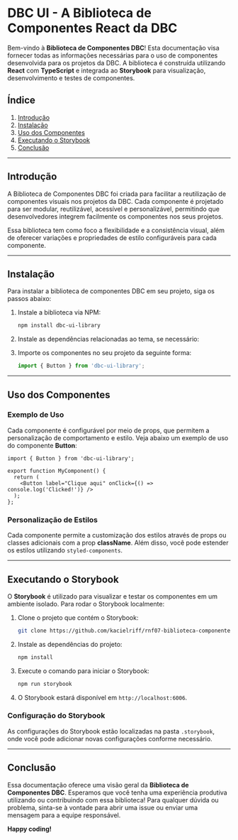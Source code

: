 # DBC UI - A Biblioteca de Componentes React da DBC

Bem-vindo à **Biblioteca de Componentes DBC**! Esta documentação visa fornecer todas as informações necessárias para o 
uso de componentes desenvolvida para os projetos da DBC. A biblioteca é construída utilizando **React** com 
**TypeScript** e integrada ao **Storybook** para visualização, desenvolvimento e testes de componentes.

## Índice

1. [Introdução](#introdução)
2. [Instalação](#instalação)
3. [Uso dos Componentes](#uso-dos-componentes)
4. [Executando o Storybook](#executando-o-storybook)
5. [Conclusão](#conclusão)

---

## Introdução

A Biblioteca de Componentes DBC foi criada para facilitar a reutilização de componentes visuais nos projetos da DBC. 
Cada componente é projetado para ser modular, reutilizável, acessível e personalizável, permitindo que desenvolvedores 
integrem facilmente os componentes nos seus projetos.

Essa biblioteca tem como foco a flexibilidade e a consistência visual, além 
de oferecer variações e propriedades de estilo configuráveis para cada componente.

---

## Instalação

Para instalar a biblioteca de componentes DBC em seu projeto, siga os passos abaixo:

1. Instale a biblioteca via NPM:

   ```bash
   npm install dbc-ui-library
   ```

2. Instale as dependências relacionadas ao tema, se necessário:

3. Importe os componentes no seu projeto da seguinte forma:

   ```typescript
   import { Button } from 'dbc-ui-library';
   ```

---

## Uso dos Componentes

### Exemplo de Uso

Cada componente é configurável por meio de props, que permitem a personalização de comportamento e estilo. Veja abaixo 
um exemplo de uso do componente **Button**:

```tsx
import { Button } from 'dbc-ui-library';

export function MyComponent() {
  return (
    <Button label="Clique aqui" onClick={() => console.log('Clicked!')} />
  );
};
```

### Personalização de Estilos

Cada componente permite a customização dos estilos através de props ou classes adicionais com a prop **className**. 
Além disso, você pode estender os estilos utilizando `styled-components`.

---

## Executando o Storybook

O **Storybook** é utilizado para visualizar e testar os componentes em um ambiente isolado. Para rodar o Storybook 
localmente:

1. Clone o projeto que contém o Storybook:
    ```bash
    git clone https://github.com/kacielriff/rnf07-biblioteca-componentes-ui.git
    ```

2. Instale as dependências do projeto:
   ```bash
   npm install
   ```

3. Execute o comando para iniciar o Storybook:
   ```bash
   npm run storybook
   ```

4. O Storybook estará disponível em `http://localhost:6006`.

### Configuração do Storybook

As configurações do Storybook estão localizadas na pasta `.storybook`, onde você pode adicionar novas configurações 
conforme necessário.

---

## Conclusão

Essa documentação oferece uma visão geral da **Biblioteca de Componentes DBC**. Esperamos que você tenha uma 
experiência produtiva utilizando ou contribuindo com essa biblioteca! Para qualquer dúvida ou problema, sinta-se à 
vontade para abrir uma issue ou enviar uma mensagem para a equipe responsável.

**Happy coding!**
